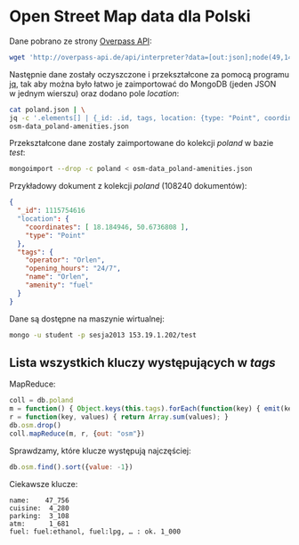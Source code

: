 # Open Street Map data dla Polski

Dane pobrano ze strony
[Overpass API](http://overpass-api.de):

```sh
wget 'http://overpass-api.de/api/interpreter?data=[out:json];node(49,14,55,24)[amenity];out;' -O poland.json
```

Następnie dane zostały oczyszczone i przekształcone za pomocą programu
[jq](http://stedolan.github.io/jq/),
tak aby można było łatwo je zaimportować do MongoDB
(jeden JSON w jednym wierszu)
oraz dodano pole *location*:

```sh
cat poland.json | \
jq -c '.elements[] | {_id: .id, tags, location: {type: "Point", coordinates: [.lon, .lat]}}' > \
osm-data_poland-amenities.json
```

Przekształcone dane zostały zaimportowane do kolekcji *poland*
w bazie *test*:

```sh
mongoimport --drop -c poland < osm-data_poland-amenities.json
```

Przykładowy dokument z kolekcji *poland* (108240 dokumentów):

```json
{
  "_id": 1115754616
  "location": {
    "coordinates": [ 18.184946, 50.6736808 ],
    "type": "Point"
  },
  "tags": {
    "operator": "Orlen",
    "opening_hours": "24/7",
    "name": "Orlen",
    "amenity": "fuel"
  }
}
```

Dane są dostępne na maszynie wirtualnej:

```sh
mongo -u student -p sesja2013 153.19.1.202/test
```


## Lista wszystkich kluczy występujących w *tags*

MapReduce:

```js
coll = db.poland
m = function() { Object.keys(this.tags).forEach(function(key) { emit(key, 1); }); }
r = function(key, values) { return Array.sum(values); }
db.osm.drop()
coll.mapReduce(m, r, {out: "osm"})
```

Sprawdzamy, które klucze występują najczęściej:

```js
db.osm.find().sort({value: -1})
```

Ciekawsze klucze:

```
name:    47_756
cuisine:  4_280
parking:  3_108
atm:      1_681
fuel: fuel:ethanol, fuel:lpg, … : ok. 1_000
```

